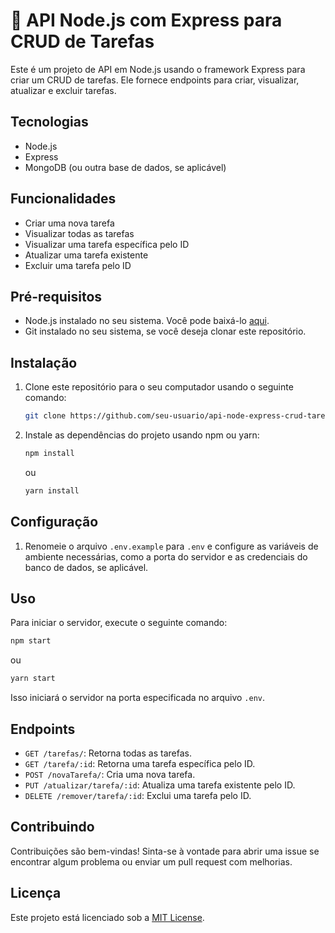 # 🚀 API Node.js com Express para CRUD de Tarefas

Este é um projeto de API em Node.js usando o framework Express para criar um CRUD de tarefas. Ele fornece endpoints para criar, visualizar, atualizar e excluir tarefas.

## Tecnologias

- Node.js
- Express
- MongoDB (ou outra base de dados, se aplicável)

## Funcionalidades

- Criar uma nova tarefa
- Visualizar todas as tarefas
- Visualizar uma tarefa específica pelo ID
- Atualizar uma tarefa existente
- Excluir uma tarefa pelo ID
## Pré-requisitos

- Node.js instalado no seu sistema. Você pode baixá-lo [aqui](https://nodejs.org/).
- Git instalado no seu sistema, se você deseja clonar este repositório.

## Instalação

1. Clone este repositório para o seu computador usando o seguinte comando:

    ```bash
    git clone https://github.com/seu-usuario/api-node-express-crud-tarefas.git
    ```

2. Instale as dependências do projeto usando npm ou yarn:

    ```bash
    npm install
    ```

    ou

    ```bash
    yarn install
    ```

## Configuração

1. Renomeie o arquivo `.env.example` para `.env` e configure as variáveis de ambiente necessárias, como a porta do servidor e as credenciais do banco de dados, se aplicável.

## Uso

Para iniciar o servidor, execute o seguinte comando:

```bash
npm start
```

ou

```bash
yarn start
```

Isso iniciará o servidor na porta especificada no arquivo `.env`.

## Endpoints

- `GET /tarefas/`: Retorna todas as tarefas.
- `GET /tarefa/:id`: Retorna uma tarefa específica pelo ID.
- `POST /novaTarefa/`: Cria uma nova tarefa.
- `PUT /atualizar/tarefa/:id`: Atualiza uma tarefa existente pelo ID.
- `DELETE /remover/tarefa/:id`: Exclui uma tarefa pelo ID.

## Contribuindo

Contribuições são bem-vindas! Sinta-se à vontade para abrir uma issue se encontrar algum problema ou enviar um pull request com melhorias.

## Licença

Este projeto está licenciado sob a [MIT License](LICENSE).
